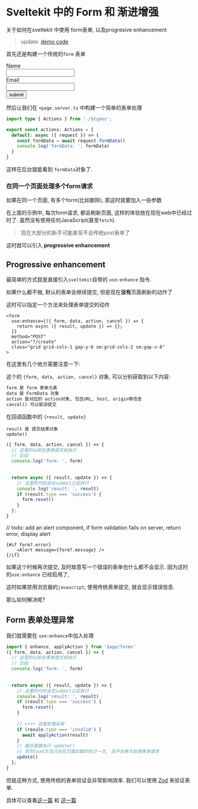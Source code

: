 # Sveltekit 中的 Form 和 渐进增强



关于如何在sveltekit 中使用 form表单, 以及progresive enhancement

> update: [demo code](https://github.com/mactanxin/sveltekit-dummyjson-demo/tree/main/src/routes/contact)

首先还是构建一个传统的`form` 表单



<form>
   <div class="sm:col-span-2">
    <label for="name" class="block text-sm font-medium text-gray-700"
      >Name</label
    >
    <div class="mt-1">
      <input
        type="text"
        name="name"
        id="name"
        autocomplete="name"
        class="py-3 px-4 block w-full shadow-sm focus:ring-blue-500 focus:border-blue-500 border-gray-300 rounded-md"
      />
    </div>
  </div>
  <div class="sm:col-span-2">
    <label for="email" class="block text-sm font-medium text-gray-700"
      >Email</label
    >
    <div class="mt-1">
      <input
        type="text"
        name="email"
        id="email"
        autocomplete="email"
        class="py-3 px-4 block w-full shadow-sm focus:ring-blue-500 focus:border-blue-500 border-gray-300 rounded-md"
      />
    </div>
  </div>
	<button type="submit" >
    submit
  </button>
</form>



然后让我们在 `+page.server.ts` 中构建一个简单的表单处理



```typescript
import type { Actions } from './$types';

export const actions: Actions = {
  default: async ({ request }) => {
    const formData = await request.formData()
    console.log('formData: ', formData)
  }
}

```



这样在后台就能看到 `formData`对象了.



### 在同一个页面处理多个form请求

如果在同一个页面, 有多个form(比如删除), 那这时就要加入一些参数



在上面的示例中, 每次form请求, 都会刷新页面, 这样的体验放在现在web中已经过时了. 虽然没有使用任何JavaScript(甚至`fetch`).

> 现在大部分的新手可能甚至不会传统post表单了

这时就可以引入 **progressive enhancement**



## Progressive enhancement



最简单的方式就是直接引入`sveltekit`自带的 `use:enhance` 指令.

如果什么都不做, 默认的表单会继续提交, 但是现在**没有**页面刷新的动作了



这时可以指定一个方法来处理表单提交的动作



```svelte
<form
  use:enhance={({ form, data, action, cancel }) => {
    return async ({ result, update }) => {};
  }}
  method="POST"
  action="?/create"
  class="grid grid-cols-1 gap-y-6 sm:grid-cols-2 sm:gap-x-8"
>

```



在这里有几个地方需要注意一下:

这个的 `{form, data, action, cancel}` 对象, 可以分别获取到以下内容:

```txt
form 是 form 表单元素
data 是 FormData 对象
action 是对应的 action对象, 包含URL, host, origin等信息
cancel() 可以取消提交
```



在回调函数中的 `{result, update}`

```
result 是 提交结果对象
update()
```





```javascript
({ form, data, action, cancel }) => {
  // 这里的以前在表单提交前执行
  // 比如
  console.log('form: ', form)
  
 
  return async ({ result, update }) => {
    // 这里的代码会在submit之后执行
    console.log('result: ', result)
    if (result.type === 'success') {
      form.reset()
    }
  };
}
```



// todo: add an alert component, if form validation fails on server, return error, display alert



```svelte
{#if form?.error}
	<Alert message={form?.message} />
{/if}
```



如果这个时候再次提交, 及时故意写一个错误的表单也什么都不会显示. 因为这时的`use:enhance` 已经启用了,

这时如果禁用浏览器的`javascript`, 使用传统表单提交, 就会显示错误信息.

那么如何解决呢?



## Form 表单处理异常

我们就需要在 `use:enhance`中加入处理

```typescript
import { enhance, applyAction } from '$app/forms'
({ form, data, action, cancel }) => {
  // 这里的以前在表单提交前执行
  // 比如
  console.log('form: ', form)
  
 
  return async ({ result, update }) => {
    // 这里的代码会在submit之后执行
    console.log('result: ', result)
    if (result.type === 'success') {
      form.reset()
    }
    
    // ++++ 这里处理异常
    if (resule.type === 'invalid') {
      await applyAction(result)
    }
    // 最后需要执行 update()
    // 否则load方法只会在页面加载时执行一次, 且不会再次处理表单请求
    update()
  };
}
```



但是这种方式, 使用传统的表单验证会非常影响效率. 我们可以使用 [Zod](https://zod.dev) 来验证表单.

具体可以查看[这一篇](./form-validation-with-zod.md) 和 [这一篇](./errors-handling.md)



